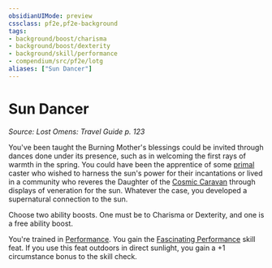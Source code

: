 ```yaml
---
obsidianUIMode: preview
cssclass: pf2e,pf2e-background
tags:
- background/boost/charisma
- background/boost/dexterity
- background/skill/performance
- compendium/src/pf2e/lotg
aliases: ["Sun Dancer"]
---
```

# Sun Dancer
*Source: Lost Omens: Travel Guide p. 123*  

You've been taught the Burning Mother's blessings could be invited through dances done under its presence, such as in welcoming the first rays of warmth in the spring. You could have been the apprentice of some [primal](primal.md "Primal Tradition Trait") caster who wished to harness the sun's power for their incantations or lived in a community who reveres the Daughter of the [Cosmic Caravan](cosmic-caravan-lotg.md) through displays of veneration for the sun. Whatever the case, you developed a supernatural connection to the sun.

Choose two ability boosts. One must be to Charisma or Dexterity, and one is a free ability boost.

You're trained in [Performance](skills.md#Performance). You gain the [Fascinating Performance](fascinating-performance.md) skill feat. If you use this feat outdoors in direct sunlight, you gain a +1 circumstance bonus to the skill check.